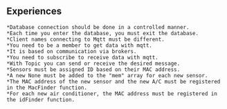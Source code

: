 ## Experiences
    *Database connection should be done in a controlled manner.
    *Each time you enter the database, you must exit the database.
    *Client names connecting to Mqtt must be different.
    *You need to be a member to get data with mqtt.
    *It is based on communication via brokers.
    *You need to subscribe to receive data with mqtt.
    *With Topic you can send or receive the desired message.
    *Sensors must be assigned ID based on their MAC address.
    *A new None must be added to the "mem" array for each new sensor.
    *The MAC address of the new sensor and the new A/C must be registered in the MacFinder function.
    *For each new air conditioner, the MAC address must be registered in the idFinder function.
